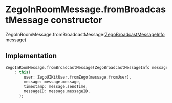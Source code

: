 


# ZegoInRoomMessage.fromBroadcastMessage constructor







ZegoInRoomMessage.fromBroadcastMessage([ZegoBroadcastMessageInfo](../../zego_uikit_prebuilt_live_audio_room/ZegoBroadcastMessageInfo-class.md) message)





## Implementation

```dart
ZegoInRoomMessage.fromBroadcastMessage(ZegoBroadcastMessageInfo message)
    : this(
        user: ZegoUIKitUser.fromZego(message.fromUser),
        message: message.message,
        timestamp: message.sendTime,
        messageID: message.messageID,
      );
```







